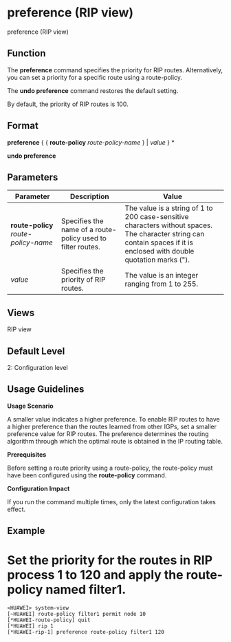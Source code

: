 preference (RIP view)
=====================

preference (RIP view)

Function
--------



The **preference** command specifies the priority for RIP routes. Alternatively, you can set a priority for a specific route using a route-policy.

The **undo preference** command restores the default setting.



By default, the priority of RIP routes is 100.


Format
------

**preference** { { **route-policy** *route-policy-name* } | *value* } \*

**undo preference**


Parameters
----------

| Parameter | Description | Value |
| --- | --- | --- |
| **route-policy** *route-policy-name* | Specifies the name of a route-policy used to filter routes. | The value is a string of 1 to 200 case-sensitive characters without spaces. The character string can contain spaces if it is enclosed with double quotation marks ("). |
| *value* | Specifies the priority of RIP routes. | The value is an integer ranging from 1 to 255. |



Views
-----

RIP view


Default Level
-------------

2: Configuration level


Usage Guidelines
----------------

**Usage Scenario**

A smaller value indicates a higher preference. To enable RIP routes to have a higher preference than the routes learned from other IGPs, set a smaller preference value for RIP routes. The preference determines the routing algorithm through which the optimal route is obtained in the IP routing table.

**Prerequisites**

Before setting a route priority using a route-policy, the route-policy must have been configured using the **route-policy** command.

**Configuration Impact**

If you run the command multiple times, only the latest configuration takes effect.


Example
-------

# Set the priority for the routes in RIP process 1 to 120 and apply the route-policy named filter1.
```
<HUAWEI> system-view
[~HUAWEI] route-policy filter1 permit node 10
[*HUAWEI-route-policy] quit
[*HUAWEI] rip 1
[*HUAWEI-rip-1] preference route-policy filter1 120

```